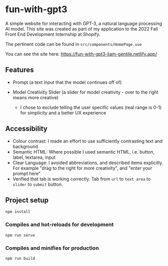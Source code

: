 # fun-with-gpt3

A simple website for interacting with GPT-3, a natural language processing AI model. This site was created as part of my application to the 2022 Fall Front End Development Internship at Shopify. 

The pertinent code can be found in `src/components/HomePage.vue`

You can see the site here: https://fun-with-gpt3-liam-gentile.netlify.app/

## Features
 - Prompt (a text input that the model continues off of)
 
 - Model Creativity Slider (a slider for model creativity - over to the right means more creative)
    - I chose to exclude telling the user specific values (real range is 0-1) for simplicity and a better UX experience 

## Accessibility

- Colour contrast: I made an effort to use sufficiently contrasting text and background 
- Semantic HTML: Where possible I used semantic HTML, i.e. button, label, textarea, input
- Clear Language: I avoided abbreviations, and described items explicitly. For example "drag to the right for more creativity", and "enter your prompt here"
- Verified that tab is working correctly. Tab from `url` to `text area` to `slider` to `submit` button.
## Project setup
```
npm install
```

### Compiles and hot-reloads for development
```
npm run serve
```

### Compiles and minifies for production
```
npm run build
```


